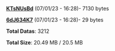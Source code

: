 [**KTsNUsBd**](/data/KTsNUsBd.txt) (07/01/23 - 16:28)- 7130 bytes

[**6dJ634K7**](/data/6dJ634K7.txt) (07/01/23 - 16:28)- 29 bytes

**Total Datas**: 3212

**Total Size**: 20.49 MB / 20.5 MB